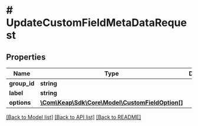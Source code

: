 # # UpdateCustomFieldMetaDataRequest

## Properties

Name | Type | Description | Notes
------------ | ------------- | ------------- | -------------
**group_id** | **string** |  |
**label** | **string** |  | [optional]
**options** | [**\Com\Keap\Sdk\Core\Model\CustomFieldOption[]**](CustomFieldOption.md) |  | [optional]

[[Back to Model list]](../../README.md#models) [[Back to API list]](../../README.md#endpoints) [[Back to README]](../../README.md)
